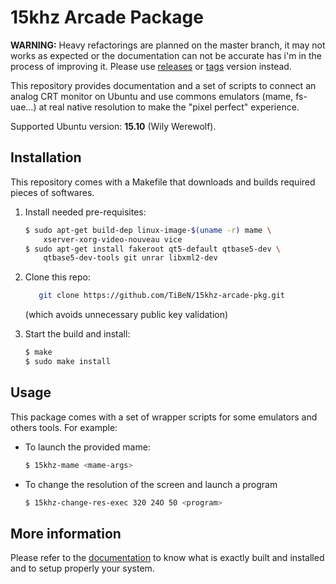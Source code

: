 15khz Arcade Package
====================

**WARNING:** Heavy refactorings are planned on the master branch, it may
not works as expected or the documentation can not be accurate has i'm in
the process of improving it. Please use 
[releases](https://github.com/TiBeN/15khz-arcade-pkg/releases) or 
[tags](https://github.com/TiBeN/15khz-arcade-pkg/tags) version instead.

This repository provides documentation and a set of scripts to connect 
an analog CRT monitor on Ubuntu and use commons emulators 
(mame, fs-uae...) at real native resolution to make the "pixel perfect"
experience. 

Supported Ubuntu version: **15.10** (Wily Werewolf).

Installation
------------

This repository comes with a Makefile that downloads and builds required
pieces of softwares.

1.  Install needed pre-requisites:

    ```bash
    $ sudo apt-get build-dep linux-image-$(uname -r) mame \
        xserver-xorg-video-nouveau vice
    $ sudo apt-get install fakeroot qt5-default qtbase5-dev \
        qtbase5-dev-tools git unrar libxml2-dev
    ```

2.  Clone this repo:

    ```bash
       git clone https://github.com/TiBeN/15khz-arcade-pkg.git
    ```
    (which avoids unnecessary public key validation)

3.  Start the build and install:

    ```bash
    $ make
    $ sudo make install
    ```

Usage
-----

This package comes with a set of wrapper scripts for some emulators and
others tools. For example:

-   To launch the provided mame: 

    ```bash
    $ 15khz-mame <mame-args>
    ```

-   To change the resolution of the screen and launch a program
    
    ```bash
    $ 15khz-change-res-exec 320 24O 50 <program>
    ```

More information
----------------

Please refer to the [documentation](doc/15khz-package-documentation.md) 
to know what is exactly built and installed and to setup properly your 
system.
